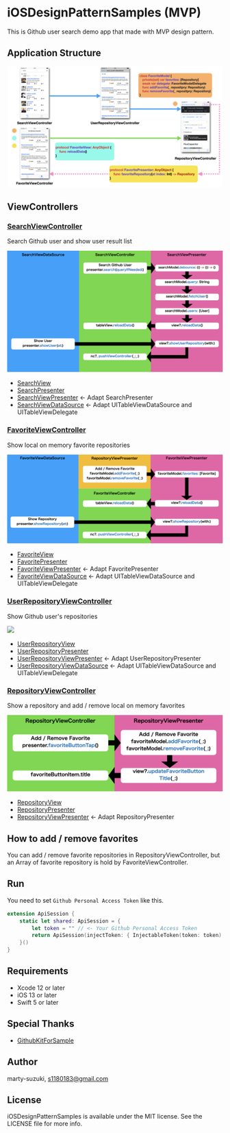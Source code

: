 # iOSDesignPatternSamples (MVP)

This is Github user search demo app that made with MVP design pattern.

## Application Structure

![](./Images/structure.png)

## ViewControllers

### [SearchViewController](./iOSDesignPatternSamples/Sources/UI/Search/SearchViewController.swift)
Search Github user and show user result list

![](./Images/search.png)

- [SearchView](./iOSDesignPatternSamples/Sources/UI/Search/SearchViewController.swift)
- [SearchPresenter](./iOSDesignPatternSamples/Sources/UI/Search/SearchViewPresenter.swift)
- [SearchViewPresenter](./iOSDesignPatternSamples/Sources/UI/Search/SearchViewPresenter.swift) <- Adapt SearchPresenter
- [SearchViewDataSource](./iOSDesignPatternSamples/Sources/UI/Search/SearchViewDataSource.swift) <- Adapt UITableViewDataSource and UITableViewDelegate

### [FavoriteViewController](./iOSDesignPatternSamples/Sources/UI/Favorite/FavoriteViewController.swift)
Show local on memory favorite repositories

![](./Images/favorite.png)

- [FavoriteView](./iOSDesignPatternSamples/Sources/UI/Favorite/FavoriteViewController.swift)
- [FavoritePresenter](./iOSDesignPatternSamples/Sources/UI/Favorite/FavoriteViewPresenter.swift)
- [FavoriteViewPresenter](./iOSDesignPatternSamples/Sources/UI/Favorite/FavoriteViewPresenter.swift) <- Adapt FavoritePresenter
- [FavoriteViewDataSource](./iOSDesignPatternSamples/Sources/UI/Favorite/FavoriteViewDataSource.swift) <- Adapt UITableViewDataSource and UITableViewDelegate

### [UserRepositoryViewController](./iOSDesignPatternSamples/Sources/UI/UserRepository/UserRepositoryViewController.swift)
Show Github user's repositories

![](./Images/user_reposiroty.png)

- [UserRepositoryView](./iOSDesignPatternSamples/Sources/UI/UserRepository/UserRepositoryViewController.swift)
- [UserRepositoryPresenter](./iOSDesignPatternSamples/Sources/UI/UserRepository/UserRepositoryViewPresenter.swift)
- [UserRepositoryViewPresenter](./iOSDesignPatternSamples/Sources/UI/UserRepository/UserRepositoryViewPresenter.swift) <- Adapt UserRepositoryPresenter
- [UserRepositoryViewDataSource](./iOSDesignPatternSamples/Sources/UI/UserRepository/UserRepositoryViewDataSource.swift) <- Adapt UITableViewDataSource and UITableViewDelegate

### [RepositoryViewController](./iOSDesignPatternSamples/Sources/UI/Repository/RepositoryViewController.swift)
Show a repository and add / remove local on memory favorites

![](./Images/repository.png)

- [RepositoryView](./iOSDesignPatternSamples/Sources/UI/Repository/RepositoryViewController.swift)
- [RepositoryPresenter](./iOSDesignPatternSamples/Sources/UI/Repository/RepositoryViewPresenter.swift)
- [RepositoryViewPresenter](./iOSDesignPatternSamples/Sources/UI/Repository/RepositoryViewPresenter.swift) <- Adapt RepositoryPresenter

## How to add / remove favorites

You can add / remove favorite repositories in RepositoryViewController, but an Array of favorite repository is hold by FavoriteViewController.

## Run

You need to set `Github Personal Access Token` like this.

```swift
extension ApiSession {
    static let shared: ApiSession = {
        let token = "" // <- Your Github Personal Access Token
        return ApiSession(injectToken: { InjectableToken(token: token) })
    }()
}
```

## Requirements

- Xcode 12 or later
- iOS 13 or later
- Swift 5 or later

## Special Thanks

- [GithubKitForSample](https://github.com/marty-suzuki/GithubKitForSample)

## Author

marty-suzuki, s1180183@gmail.com

## License

iOSDesignPatternSamples is available under the MIT license. See the LICENSE file for more info.

